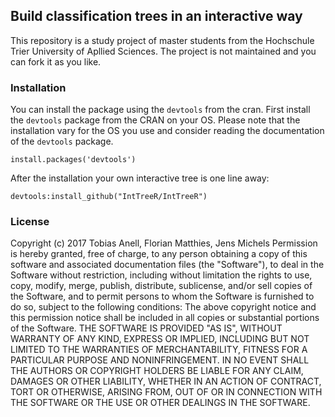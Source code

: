 ## Build classification trees in an interactive way

This repository is a study project of master students from the Hochschule Trier University of Apllied Sciences.
The project is not maintained and you can fork it as you like.


### Installation

You can install the package using the `devtools` from the cran.
First install the `devtools` package from the CRAN on your OS.
Please note that the installation vary for the OS you use and consider reading the documentation of the `devtools` package.

```
install.packages('devtools')
```

After the installation your own interactive tree is one line away:

```
devtools:install_github("IntTreeR/IntTreeR")
```
### License

Copyright (c) 2017 Tobias Anell, Florian Matthies, Jens Michels
Permission is hereby granted, free of charge, to any person obtaining a copy of this software and associated documentation files (the "Software"), to deal in the Software without restriction, including without limitation the rights to use, copy, modify, merge, publish, distribute, sublicense, and/or sell copies of the Software, and to permit persons to whom the Software is furnished to do so, subject to the following conditions:
The above copyright notice and this permission notice shall be included in all copies or substantial portions of the Software.
THE SOFTWARE IS PROVIDED "AS IS", WITHOUT WARRANTY OF ANY KIND, EXPRESS OR IMPLIED, INCLUDING BUT NOT LIMITED TO THE WARRANTIES OF MERCHANTABILITY, FITNESS FOR A PARTICULAR PURPOSE AND NONINFRINGEMENT. IN NO EVENT SHALL THE AUTHORS OR COPYRIGHT HOLDERS BE LIABLE FOR ANY CLAIM, DAMAGES OR OTHER LIABILITY, WHETHER IN AN ACTION OF CONTRACT, TORT OR OTHERWISE, ARISING FROM, OUT OF OR IN CONNECTION WITH THE SOFTWARE OR THE USE OR OTHER DEALINGS IN THE SOFTWARE.

